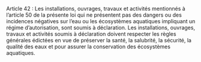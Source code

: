 Article 42 : Les installations, ouvrages, travaux et activités mentionnés à l’article 50 de la présente loi qui ne présentent pas des dangers ou des incidences négatives sur l’eau ou les écosystèmes aquatiques impliquant un régime d’autorisation, sont soumis à déclaration.
Les installations, ouvrages, travaux et activités soumis à déclaration doivent respecter les règles générales édictées en vue de préserver la santé, la salubrité, la sécurité, la qualité des eaux et pour assurer la conservation des écosystèmes aquatiques.